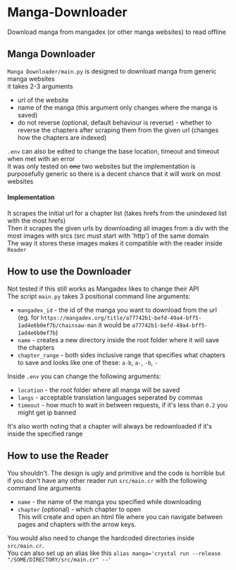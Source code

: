 # Manga-Downloader
Download manga from mangadex (or other manga websites) to read offline
## Manga Downloader
`Manga Downloader/main.py` is designed to download manga from generic manga websites  
it takes 2-3 arguments
* url of the website
* name of the manga (this argument only changes where the manga is saved)
* do not reverse (optional, default behaviour is reverse) - whether to reverse the chapters after scraping them from the given url (changes how the chapters are indexed)

`.env` can also be edited to change the base location, timeout and timeout when met with an error  
It was only tested on ~~one~~ two websites but the implementation is purposefully generic so there is a decent chance that it will work on most websites
#### Implementation
It scrapes the initial url for a chapter list (takes hrefs from the unindexed list with the most hrefs)  
Then it scrapes the given urls by downloading all images from a div with the most images with srcs (src must start with 'http') of the same domain  
The way it stores these images makes it compatible with the reader inside `Reader`
## How to use the Downloader
Not tested if this still works as Mangadex likes to change their API  
The script `main.py` takes 3 positional command line arguments:
* `mangadex_id` - the id of the manga you want to download from the url (eg. for `https://mangadex.org/title/a77742b1-befd-49a4-bff5-1ad4e6b0ef7b/chainsaw-man` it would be `a77742b1-befd-49a4-bff5-1ad4e6b0ef7b`)
* `name` - creates a new directory inside the root folder where it will save the chapters
* `chapter_range` - both sides inclusive range that specifies what chapters to save and looks like one of these: `a-b`, `a-`, `-b`, `-`  

Inside `.env` you can change the following arguments:
* `location` - the root folder where all manga will be saved
* `langs` - acceptable translation languages seperated by commas
* `timeout` - how much to wait in between requests, if it's less than `0.2` you might get ip banned

It's also worth noting that a chapter will always be redownloaded if it's inside the specified range
## How to use the Reader
You shouldn't. The design is ugly and primitive and the code is horrible but if you don't have any other reader run `src/main.cr` with the following command line arguments
* `name` - the name of the manga you specified while downloading
* `chapter` (optional) - which chapter to open  
This will create and open an html file where you can navigate between pages and chapters with the arrow keys.

You would also need to change the hardcoded directories inside `src/main.cr`.  
You can also set up an alias like this `alias manga='crystal run --release "/SOME/DIRECTORY/src/main.cr" --'`
